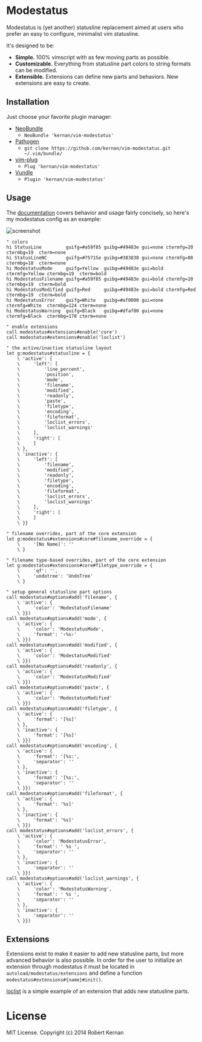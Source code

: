 # Modestatus

Modestatus is (yet another) statusline replacement aimed at users who prefer
an easy to configure, minimalist vim statusline.

It's designed to be:
- **Simple.** 100% vimscript with as few moving parts as possible.
- **Customizable.** Everything from statusline part colors to string formats
  can be modified.
- **Extensible.** Extensions can define new parts and behaviors. New extensions
  are easy to create.

## Installation

Just choose your favorite plugin manager:

- [NeoBundle][neobundle]
  - `NeoBundle 'kernan/vim-modestatus'`
- [Pathogen][pathogen]
  - `git clone https://github.com/kernan/vim-modestatus.git ~/.vim/bundle/`
- [vim-plug][vim-plug]
  - `Plug 'kernan/vim-modestatus'`
- [Vundle][vundle]
  - `Plugin 'kernan/vim-modestatus'`

## Usage

The [documentation](doc/modestatus.txt) covers behavior and usage fairly
concisely, so here's my modestatus config as an example:

![screenshot][screenshot]

```viml
" colors
hi StatusLine         guifg=#a59f85 guibg=#49483e gui=none ctermfg=20     ctermbg=19  cterm=none
hi StatusLineNC       guifg=#75715e guibg=#383830 gui=none ctermfg=08     ctermbg=18  cterm=none
hi ModestatusMode     guifg=Yellow  guibg=#49483e gui=bold ctermfg=Yellow ctermbg=19  cterm=bold
hi ModestatusFilename guifg=#a59f85 guibg=#49483e gui=bold ctermfg=20     ctermbg=19  cterm=bold
hi ModestatusModified guifg=Red     guibg=#49483e gui=bold ctermfg=Red    ctermbg=19  cterm=bold
hi ModestatusError    guifg=White   guibg=#af0000 gui=none ctermfg=White  ctermbg=124 cterm=none
hi ModestatusWarning  guifg=Black   guibg=#dfaf00 gui=none ctermfg=Black  ctermbg=178 cterm=none

" enable extensions
call modestatus#extensions#enable('core')
call modestatus#extensions#enable('loclist')

" the active/inactive statusline layout
let g:modestatus#statusline = {
    \ 'active': {
    \     'left': [
    \         'line_percent',
    \         'position',
    \         'mode',
    \         'filename',
    \         'modified',
    \         'readonly',
    \         'paste',
    \         'filetype',
    \         'encoding',
    \         'fileformat',
    \         'loclist_errors',
    \         'loclist_warnings'
    \     ],
    \     'right': [
    \     ]
    \ },
    \ 'inactive': {
    \     'left': [
    \         'filename',
    \         'modified',
    \         'readonly',
    \         'filetype',
    \         'encoding',
    \         'fileformat',
    \         'loclist_errors',
    \         'loclist_warnings'
    \     ],
    \     'right': [
    \     ]
    \ }}

" filename overrides, part of the core extension
let g:modestatus#extensions#core#filename_override = {
    \     '[No Name]': ''
    \ }

" filename type-based overrides, part of the core extension
let g:modestatus#extensions#core#filetype_override = {
    \     'qf': '',
    \     'undotree': 'UndoTree'
    \ }

" setup general statusline part options
call modestatus#options#add('filename', {
    \ 'active': {
    \     'color': 'ModestatusFilename'
    \ }})
call modestatus#options#add('mode', {
    \ 'active': {
    \     'color': 'ModestatusMode',
    \     'format': '‹%s›'
    \ }})
call modestatus#options#add('modified', {
    \ 'active': {
    \     'color': 'ModestatusModified'
    \ }})
call modestatus#options#add('readonly', {
    \ 'active': {
    \     'color': 'ModestatusModified'
    \ }})
call modestatus#options#add('paste', {
    \ 'active': {
    \     'color': 'ModestatusModified'
    \ }})
call modestatus#options#add('filetype', {
    \ 'active': {
    \     'format': '[%s]'
    \ },
    \ 'inactive': {
    \     'format': '[%s]'
    \ }})
call modestatus#options#add('encoding', {
    \ 'active': {
    \     'format': '[%s:',
    \     'separator': ''
    \ },
    \ 'inactive': {
    \     'format': '[%s:',
    \     'separator': ''
    \ }})
call modestatus#options#add('fileformat', {
    \ 'active': {
    \     'format': '%s]'
    \ },
    \ 'inactive': {
    \     'format': '%s]'
    \ }})
call modestatus#options#add('loclist_errors', {
    \ 'active': {
    \     'color': 'ModestatusError',
    \     'format': ' %s ',
    \     'separator': ''
    \ },
    \ 'inactive': {
    \     'separator': ''
    \ }})
call modestatus#options#add('loclist_warnings', {
    \ 'active': {
    \     'color': 'ModestatusWarning',
    \     'format': ' %s ',
    \     'separator': ''
    \ },
    \ 'inactive': {
    \     'separator': ''
    \ }})
```

## Extensions

Extensions exist to make it easier to add new statusline parts, but more
advanced behavior is also possible. In order for the user to initialize an
extension through modestatus it must be located in
`autoload/modestatus/extensions` and define a function
`modestatus#extensions#{name}#init()`.

[loclist](autoload/modestatus/extensions/loclist.vim) is a simple example of an
extension that adds new statusline parts.

# License

MIT License. Copyright (c) 2014 Robert Kernan

[neobundle]:  https://github.com/Shougo/neobundle.vim
[pathogen]:   https://github.com/tpope/vim-pathogen
[screenshot]: https://raw.githubusercontent.com/kernan/vim-modestatus/master/screenshot.png
[vim-plug]:   https://github.com/junegunn/vim-plug
[vundle]:     https://github.com/gmarik/Vundle.vim
